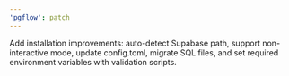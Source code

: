```yaml
---
'pgflow': patch
---
```


Add installation improvements: auto-detect Supabase path, support non-interactive mode, update config.toml, migrate SQL files, and set required environment variables with validation scripts.
